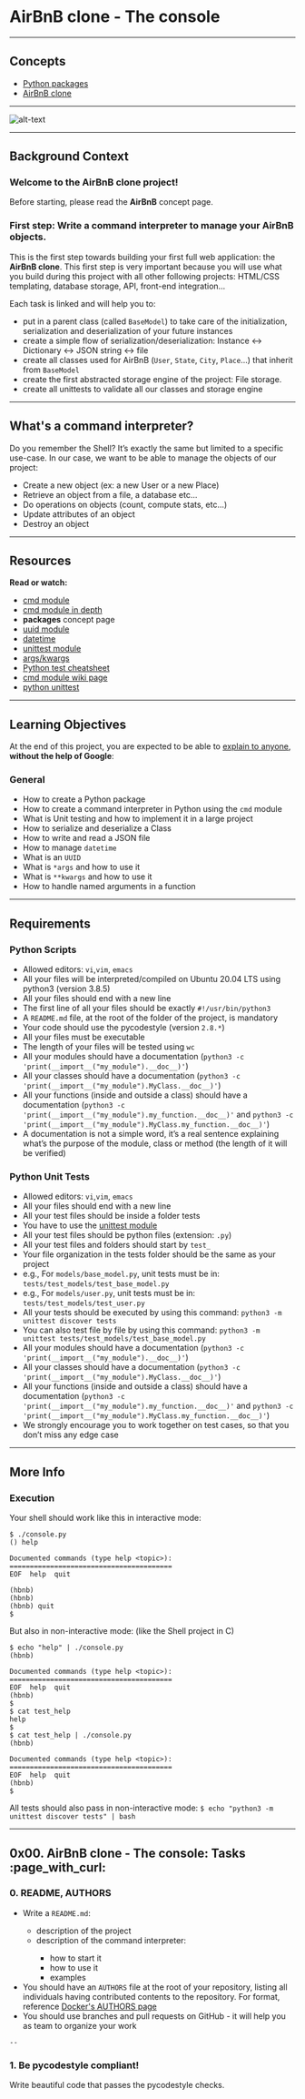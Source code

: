 <h1>AirBnB clone - The console</h1>

<hr>

<h2>Concepts</h2>
<ul>
    <li><a href="https://intranet.alxswe.com/concepts/66" target="_blank">Python packages</a></li>
    <li><a href="https://intranet.alxswe.com/concepts/74" target="_blank">AirBnB clone</a></li>
</ul>

<hr>

![alt-text](https://raw.githubusercontent.com/Dikachis/AirBnB_clone/main/web_static/images/65f4a1dd9c51265f49d0.png)

<hr>

<h2>Background Context</h2>
<h3>Welcome to the AirBnB clone project!</h3>

<p>Before starting, please read the <strong>AirBnB</strong> concept page.</p>

<h3>First step: Write a command interpreter to manage your AirBnB objects.</h3>

<p>This is the first step towards building your first full web application: the <strong>AirBnB clone</strong>. This first step is very important because you will use what you build during this project with all other following projects: HTML/CSS templating, database storage, API, front-end integration…</p>

<p>Each task is linked and will help you to:</p>
<ul>
    <li>put in a parent class (called <code>BaseModel</code>) to take care of the initialization, serialization and deserialization of your future instances</li>
    <li>create a simple flow of serialization/deserialization: Instance <-> Dictionary <-> JSON string <-> file</li>
    <li>create all classes used for AirBnB (<code>User</code>, <code>State</code>, <code>City</code>, <code>Place</code>...) that inherit from <code>BaseModel</code></li>
    <li>create the first abstracted storage engine of the project: File storage.</li>
    <li>create all unittests to validate all our classes and storage engine</li>
</ul>

<hr>

<h2>What's a command interpreter?</h2>

<p>Do you remember the Shell? It’s exactly the same but limited to a specific use-case. In our case, we want to be able to manage the objects of our project:</p>

<ul>
    <li>Create a new object (ex: a new User or a new Place)</li>
    <li>Retrieve an object from a file, a database etc...</li>
    <li>Do operations on objects (count, compute stats, etc...)</li>
    <li>Update attributes of an object</li>
    <li>Destroy an object</li>
</ul>

<hr>

<h2>Resources</h2>
<p><strong>Read or watch:</strong></p>
<ul>
    <li><a href="https://intranet.alxswe.com/rltoken/8ecCwE6veBmm3Nppw4hz5A" target="_blank">cmd module</a></li>
    <li><a href="https://intranet.alxswe.com/rltoken/uEy4RftSdKypoig9NFTvCg" target="_blank">cmd module in depth</a></li>
    <li><strong>packages</strong> concept page</li>
    <li><a href="https://intranet.alxswe.com/rltoken/KfL9TqwdI69W6ttG6gTPPQ" target="_blank">uuid module</a></li>
    <li><a href="https://intranet.alxswe.com/rltoken/1d8I3jSKgnYAtA1IZfEDpA" target="_blank">datetime</a></li>
    <li><a href="https://intranet.alxswe.com/rltoken/IlFiMB8UmqBG2CxA0AD3jA" target="_blank">unittest module</a></li>
    <li><a href="https://intranet.alxswe.com/rltoken/C_a0EKbtvKdMcwIAuSIZng" target="_blank">args/kwargs</a></li>
    <li><a href="https://intranet.alxswe.com/rltoken/tgNVrKKzlWgS4dfl3mQklw" target="_blank">Python test cheatsheet</a></li>
    <li><a href="https://intranet.alxswe.com/rltoken/EvcaH9uTLlauxuw03WnkOQ" target="_blank">cmd module wiki page</a></li>
    <li><a href="https://intranet.alxswe.com/rltoken/begh14KQA-3ov29KvD_HvA" target="_blank">python unittest</a></li>
</ul>

<hr>

<h2>Learning Objectives</h2>
<p>At the end of this project, you are expected to be able to <a href="https://intranet.alxswe.com/rltoken/uV5eZkRZ_XEqYbgPd-0CWw" target="_blank">explain to anyone</a>, <strong>without the help of Google</strong>:</p>

<h3>General</h3>
<ul>
    <li>How to create a Python package</li>
    <li>How to create a command interpreter in Python using the <code>cmd</code> module</li>
    <li>What is Unit testing and how to implement it in a large project</li>
    <li>How to serialize and deserialize a Class</li>
    <li>How to write and read a JSON file</li>
    <li>How to manage <code>datetime</code></li>
    <li>What is an <code>UUID</code></li>
    <li>What is <code>*args</code> and how to use it</li>
    <li>What is <code>**kwargs</code> and how to use it</li>
    <li>How to handle named arguments in a function</li>
</ul>

<hr>

<h2>Requirements</h2>
<h3>Python Scripts</h3>
<ul>
    <li>Allowed editors: <code>vi</code>,<code>vim</code>, <code>emacs</code></li>
    <li>All your files will be interpreted/compiled on Ubuntu 20.04 LTS using python3 (version 3.8.5)</li>
    <li>All your files should end with a new line</li>
    <li>The first line of all your files should be exactly <code>#!/usr/bin/python3</code></li>
    <li>A <code>README.md</code> file, at the root of the folder of the project, is mandatory</li>
    <li>Your code should use the pycodestyle (version <code>2.8.*</code>)</li>
    <li>All your files must be executable</li>
    <li>The length of your files will be tested using <code>wc</code></li>
    <li>All your modules should have a documentation (<code>python3 -c 'print(__import__("my_module").__doc__)'</code>)</li>
    <li>All your classes should have a documentation (<code>python3 -c 'print(__import__("my_module").MyClass.__doc__)'</code>)</li>
    <li>All your functions (inside and outside a class) should have a documentation (<code>python3 -c 'print(__import__("my_module").my_function.__doc__)'</code> and <code>python3 -c 'print(__import__("my_module").MyClass.my_function.__doc__)'</code>)</li>
    <li>A documentation is not a simple word, it’s a real sentence explaining what’s the purpose of the module, class or method (the length of it will be verified)</li>
</ul>

<h3>Python Unit Tests</h3>
<ul>
    <li>Allowed editors: <code>vi</code>,<code>vim</code>, <code>emacs</code></li>
    <li>All your files should end with a new line</li>
    <li>All your test files should be inside a folder tests</li>
    <li>You have to use the <a href="https://intranet.alxswe.com/rltoken/op1-rQGlw0wwwqNBsn1yaw" target="_blank">unittest module</a></li>
    <li>All your test files should be python files (extension: <code>.py</code>)</li>
    <li>All your test files and folders should start by <code>test_</code></li>
    <li>Your file organization in the tests folder should be the same as your project</li>
    <li>e.g., For <code>models/base_model.py</code>, unit tests must be in: <code>tests/test_models/test_base_model.py</code></li>
    <li>e.g., For <code>models/user.py</code>, unit tests must be in: <code>tests/test_models/test_user.py</code></li>
    <li>All your tests should be executed by using this command: <code>python3 -m unittest discover tests</code></li>
    <li>You can also test file by file by using this command: <code>python3 -m unittest tests/test_models/test_base_model.py</code></li>
    <li>All your modules should have a documentation (<code>python3 -c 'print(__import__("my_module").__doc__)'</code>)</li>
    <li>All your classes should have a documentation (<code>python3 -c 'print(__import__("my_module").MyClass.__doc__)'</code>)</li>
    <li>All your functions (inside and outside a class) should have a documentation (<code>python3 -c 'print(__import__("my_module").my_function.__doc__)'</code> and <code>python3 -c 'print(__import__("my_module").MyClass.my_function.__doc__)'</code>)</li>
    <li>We strongly encourage you to work together on test cases, so that you don’t miss any edge case</li>
</ul>

<hr>

<h2>More Info</h2>
<h3>Execution</h3>
<p>Your shell should work like this in interactive mode:</p>

```
$ ./console.py
() help

Documented commands (type help <topic>):
========================================
EOF  help  quit

(hbnb) 
(hbnb) 
(hbnb) quit
$
```
<p>But also in non-interactive mode: (like the Shell project in C)</p>

```
$ echo "help" | ./console.py
(hbnb)

Documented commands (type help <topic>):
========================================
EOF  help  quit
(hbnb) 
$
$ cat test_help
help
$
$ cat test_help | ./console.py
(hbnb)

Documented commands (type help <topic>):
========================================
EOF  help  quit
(hbnb) 
$
```

<p>All tests should also pass in non-interactive mode: <code>$ echo "python3 -m unittest discover tests" | bash</code></p>

<hr>

<h2>0x00. AirBnB clone - The console: Tasks :page_with_curl:</h2>

<div>
    <h3>0. README, AUTHORS</h3>
    <ul>
        <li>Write a <code>README.md</code>:</li>
        <ul>
            <li>description of the project</li>
            <li>description of the command interpreter:</li>
            <ul>
                <li>how to start it</li>
                <li>how to use it</li>
                <li>examples</li>
            </ul>
        </ul>
        <li>You should have an <code>AUTHORS</code> file at the root of your repository, listing all individuals having contributed contents to the repository. For format, reference <a href="https://intranet.alxswe.com/rltoken/_8n_z3pf5HWi1l7uv1E9iA" target="_blank">Docker's AUTHORS page</a></li>
        <li>You should use branches and pull requests on GitHub - it will help you as team to organize your work</li>
    </ul>
</div>

`--`

<div>
    <h3>1. Be pycodestyle compliant!</h3>
    <p>Write beautiful code that passes the pycodestyle checks.</p>
</div>